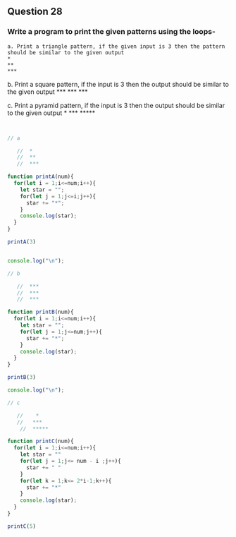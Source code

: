 ## Question 28

### Write a program to print the given patterns using the loops-

	a. Print a triangle pattern, if the given input is 3 then the pattern should be similar to the given output
    *
    **
    ***
 
 b. Print a square pattern, if the input is 3 then the output should be similar to the given output
    ***
    ***
    ***

 c. Print a pyramid pattern, if the input is 3 then the output should be similar to the given output
      *
     ***
     *****

```javascript


// a 

   //  *
   //  **
   //  ***

function printA(num){
  for(let i = 1;i<=num;i++){
    let star = "";
    for(let j = 1;j<=i;j++){
      star += "*";
    }
    console.log(star);
  }
}

printA(3)


console.log("\n");

// b 

   //  ***
   //  ***
   //  ***

function printB(num){
  for(let i = 1;i<=num;i++){
    let star = "";
    for(let j = 1;j<=num;j++){
      star += "*";
    }
    console.log(star);
  }
}

printB(3)

console.log("\n");

// c 

   //    *
   //   ***
    //  *****

function printC(num){
  for(let i = 1;i<=num;i++){
    let star = ""
    for(let j = 1;j<= num - i ;j++){
      star += " "
    }
    for(let k = 1;k<= 2*i-1;k++){
      star += "*"
    }
    console.log(star);
  }
}

printC(5)



```